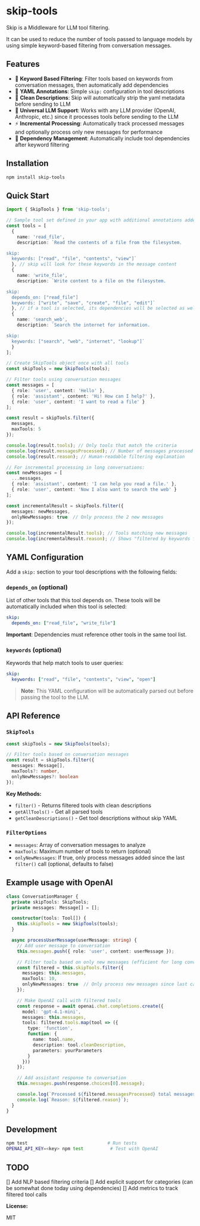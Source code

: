 # skip-tools

Skip is a Middleware for LLM tool filtering.

It can be used to reduce the number of tools passed to language models by using simple keyword-based filtering from conversation messages.

## Features

- 🎯 **Keyword Based Filtering**: Filter tools based on keywords from conversation messages, then automatically add dependencies
- 📝 **YAML Annotations**: Simple `skip:` configuration in tool descriptions
- 🧹 **Clean Descriptions**: Skip will automatically strip the yaml metadata before sending to LLM
- 🤖 **Universal LLM Support**: Works with any LLM provider (OpenAI, Anthropic, etc.) since it processes tools before sending to the LLM
- ⚡ **Incremental Processing**: Automatically track processed messages and optionally process only new messages for performance
- 🔗 **Dependency Management**: Automatically include tool dependencies after keyword filtering

## Installation

```bash
npm install skip-tools
```

## Quick Start

```typescript
import { SkipTools } from 'skip-tools';

// Sample tool set defined in your app with additional annotations added
const tools = [
  {
    name: 'read_file',
    description: `Read the contents of a file from the filesystem.

skip:
  keywords: ["read", "file", "contents", "view"]`
  }, // skip will look for these keywords in the message content
  {
    name: 'write_file',
    description: `Write content to a file on the filesystem.

skip:
  depends_on: ["read_file"]
  keywords: ["write", "save", "create", "file", "edit"]`
  }, // if a tool is selected, its dependencies will be selected as well
  {
    name: 'search_web',
    description: `Search the internet for information.

skip:
  keywords: ["search", "web", "internet", "lookup"]`
  }
];

// Create SkipTools object once with all tools
const skipTools = new SkipTools(tools);

// Filter tools using conversation messages
const messages = [
  { role: 'user', content: 'Hello' },
  { role: 'assistant', content: 'Hi! How can I help?' },
  { role: 'user', content: 'I want to read a file' }
];

const result = skipTools.filter({
  messages,
  maxTools: 5
});

console.log(result.tools); // Only tools that match the criteria
console.log(result.messagesProcessed); // Number of messages processed
console.log(result.reason); // Human-readable filtering explanation

// For incremental processing in long conversations:
const newMessages = [
  ...messages,
  { role: 'assistant', content: 'I can help you read a file.' },
  { role: 'user', content: 'Now I also want to search the web' }
];

const incrementalResult = skipTools.filter({
  messages: newMessages,
  onlyNewMessages: true  // Only process the 2 new messages
});

console.log(incrementalResult.tools); // Tools matching new messages
console.log(incrementalResult.reason); // Shows "filtered by keywords from 2 new messages"
```

## YAML Configuration

Add a `skip:` section to your tool descriptions with the following fields:

### `depends_on` (optional)
List of other tools that this tool depends on. These tools will be automatically included when this tool is selected:

```yaml
skip:
  depends_on: ["read_file", "write_file"]
```

**Important**: Dependencies must reference other tools in the same tool list.

### `keywords` (optional)
Keywords that help match tools to user queries:

```yaml
skip:
  keywords: ["read", "file", "contents", "view", "open"]
```

> **Note**: This YAML configuration will be automatically parsed out before passing the tool to the LLM.

## API Reference

### `SkipTools`

```typescript
const skipTools = new SkipTools(tools);

// Filter tools based on conversation messages
const result = skipTools.filter({
  messages: Message[],
  maxTools?: number,
  onlyNewMessages?: boolean
});
```

**Key Methods:**
- `filter()` - Returns filtered tools with clean descriptions
- `getAllTools()` - Get all parsed tools
- `getCleanDescriptions()` - Get tool descriptions without skip YAML

### `FilterOptions`

- `messages`: Array of conversation messages to analyze
- `maxTools`: Maximum number of tools to return (optional)
- `onlyNewMessages`: If true, only process messages added since the last `filter()` call (optional, defaults to false)

## Example usage with OpenAI

```typescript
class ConversationManager {
  private skipTools: SkipTools;
  private messages: Message[] = [];

  constructor(tools: Tool[]) {
    this.skipTools = new SkipTools(tools);
  }

  async processUserMessage(userMessage: string) {
    // Add user message to conversation
    this.messages.push({ role: 'user', content: userMessage });

    // Filter tools based on only new messages (efficient for long conversations)
    const filtered = this.skipTools.filter({
      messages: this.messages,
      maxTools: 10,
      onlyNewMessages: true  // Only process new messages since last call
    });

    // Make OpenAI call with filtered tools
    const response = await openai.chat.completions.create({
      model: 'gpt-4.1-mini',
      messages: this.messages,
      tools: filtered.tools.map(tool => ({
        type: 'function',
        function: {
          name: tool.name,
          description: tool.cleanDescription,
          parameters: yourParameters
        }
      }))
    });

    // Add assistant response to conversation
    this.messages.push(response.choices[0].message);

    console.log(`Processed ${filtered.messagesProcessed} total messages`);
    console.log(`Reason: ${filtered.reason}`);
  }
}
```

## Development

```bash
npm test                              # Run tests
OPENAI_API_KEY=<key> npm test          # Test with OpenAI
```

## TODO

[] Add NLP based filtering criteria
[] Add explicit support for categories (can be somewhat done today using dependencies)
[] Add metrics to track filtered tool calls


**License:**

MIT